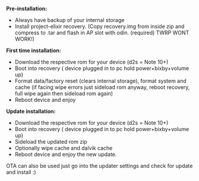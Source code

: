 **Pre-installation:**
- Always have backup of your internal storage
- Install project-elixir recovery. (Copy recovery.img from inside zip and compress to .tar and flash in AP slot with odin. (required) TWRP WONT WORK!)

**First time installation:**
- Download the respective rom for your device (d2s = Note 10+)
- Boot into recovery ( device plugged in to pc hold power+bixby+volume up)
- Format data/factory reset (clears internal storage), format system and cache (if facing wipe errors just sideload rom anyway, reboot recovery, full wipe again then sideload rom again)
- Reboot device and enjoy

**Update installation:**
- Download the respective rom for your device (d2s = Note 10+)
- Boot into recovery ( device plugged in to pc hold power+bixby+volume up)
- Sideload the updated rom zip
- Optionally wipe cache and dalvik cache
- Reboot device and enjoy the new update.

OTA can also be used just go into the updater settings and check for update and install :)
